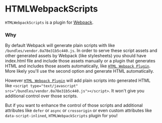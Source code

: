 # HTMLWebpackScripts
`HTMLWebpackScripts` is a plugin for [Webpack](https://webpack.js.org/).

### Why
By default Webpack will generate plain scripts with like `/bundles/vendor.0a78e31b5c440.js`. In order to serve these script assets and  other generated assets by Webpack (like stylesheets) you should have index.html file and include those assets manually or a plugin that generates HTML and includes those assets automatically, like [`HTML Webpack Plugin`](https://www.npmjs.com/package/html-webpack-plugin).
More likely you'll use the second option and generate HTML automatically.

However [`HTML Webpack Plugin`](https://www.npmjs.com/package/html-webpack-plugin) will add plain scripts into generated HTML like `<script type="text/javascript" src="/bundles/vendor.0a78e31b5c440.js"></script>`. It won't give you additional control over those scripts.


But if you want to enhance the control of those scripts and additional attributes like `defer` or `async` or `crossorigin` or even custom attributes like `data-script-inlined`, `HTMLWebpackScripts` plugin for you!
